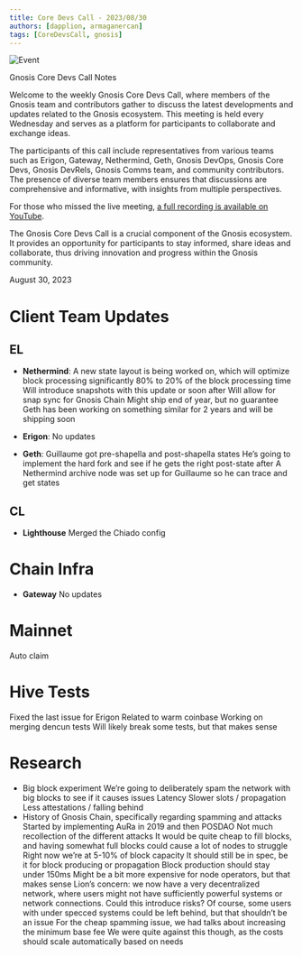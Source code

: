 ```yaml
---
title: Core Devs Call - 2023/08/30
authors: [dapplion, armaganercan]
tags: [CoreDevsCall, gnosis]
---
```


![Event](https://github.com/gnosischain/documentation-1/assets/75987728/c4bea84f-47c9-4e14-aa08-78d338d6c3aa)

Gnosis Core Devs Call Notes

Welcome to the weekly Gnosis Core Devs Call, where members of the Gnosis team and contributors gather to discuss the latest developments and updates related to the Gnosis ecosystem. This meeting is held every Wednesday and serves as a platform for participants to collaborate and exchange ideas.

The participants of this call include representatives from various teams such as Erigon, Gateway, Nethermind, Geth, Gnosis DevOps, Gnosis Core Devs, Gnosis DevRels, Gnosis Comms team, and community contributors. The presence of diverse team members ensures that discussions are comprehensive and informative, with insights from multiple perspectives.

For those who missed the live meeting, [a full recording is available on YouTube](https://youtu.be/exku4k8v91g).

The Gnosis Core Devs Call is a crucial component of the Gnosis ecosystem. It provides an opportunity for participants to stay informed, share ideas and collaborate, thus driving innovation and progress within the Gnosis community.

August 30, 2023

# Client Team Updates

## EL

- **Nethermind**:
  A new state layout is being worked on, which will optimize block processing significantly
  80% to 20% of the block processing time
  Will introduce snapshots with this update or soon after
  Will allow for snap sync for Gnosis Chain
  Might ship end of year, but no guarantee
  Geth has been working on something similar for 2 years and will be shipping soon

- **Erigon**:
  No updates

- **Geth**:
  Guillaume got pre-shapella and post-shapella states
  He’s going to implement the hard fork and see if he gets the right post-state after
  A Nethermind archive node was set up for Guillaume so he can trace and get states

## CL

- **Lighthouse**
  Merged the Chiado config

# Chain Infra

- **Gateway**
  No updates

# Mainnet

Auto claim

# Hive Tests

Fixed the last issue for Erigon
Related to warm coinbase
Working on merging dencun tests
Will likely break some tests, but that makes sense

# Research

- Big block experiment
  We’re going to deliberately spam the network with big blocks to see if it causes issues
  Latency
  Slower slots / propagation
  Less attestations / falling behind
- History of Gnosis Chain, specifically regarding spamming and attacks
  Started by implementing AuRa in 2019 and then POSDAO
  Not much recollection of the different attacks
  It would be quite cheap to fill blocks, and having somewhat full blocks could cause a lot of nodes to struggle
  Right now we’re at 5-10% of block capacity
  It should still be in spec, be it for block producing or propagation
  Block production should stay under 150ms
  Might be a bit more expensive for node operators, but that makes sense
  Lion’s concern: we now have a very decentralized network, where users might not have sufficiently powerful systems or network connections. Could this introduce risks?
  Of course, some users with under specced systems could be left behind, but that shouldn’t be an issue
  For the cheap spamming issue, we had talks about increasing the minimum base fee
  We were quite against this though, as the costs should scale automatically based on needs
